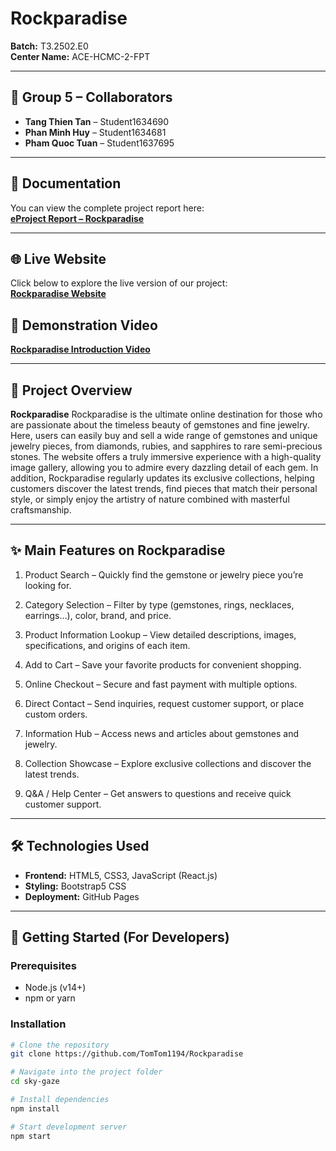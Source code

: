 # Rockparadise 

**Batch:** T3.2502.E0  
**Center Name:** ACE-HCMC-2-FPT

---

## 👥 Group 5 – Collaborators

- **Tang Thien Tan** – Student1634690
- **Phan Minh Huy** – Student1634681
- **Pham Quoc Tuan** – Student1637695

---

## 📄 Documentation

You can view the complete project report here:  
[**eProject Report – Rockparadise**](https://github.com/TomTom1194/Rockparadise/blob/main/document/)

---

## 🌐 Live Website

Click below to explore the live version of our project:  
[**Rockparadise Website**](https://tomtom1194.github.io/Rockparadise/)



## 🎥 Demonstration Video

[**Rockparadise Introduction Video**](https://www.youtube.com/watch?v=P4wVIPhe3dM)

---

## 📌 Project Overview

**Rockparadise** Rockparadise is the ultimate online destination for those who are passionate about the timeless beauty of gemstones and fine jewelry. Here, users can easily buy and sell a wide range of gemstones and unique jewelry pieces, from diamonds, rubies, and sapphires to rare semi-precious stones. The website offers a truly immersive experience with a high-quality image gallery, allowing you to admire every dazzling detail of each gem. In addition, Rockparadise regularly updates its exclusive collections, helping customers discover the latest trends, find pieces that match their personal style, or simply enjoy the artistry of nature combined with masterful craftsmanship.

---

## ✨ Main Features on Rockparadise

1. Product Search – Quickly find the gemstone or jewelry piece you’re looking for.

2. Category Selection – Filter by type (gemstones, rings, necklaces, earrings…), color, brand, and price.

3. Product Information Lookup – View detailed descriptions, images, specifications, and origins of each item.

4. Add to Cart – Save your favorite products for convenient shopping.

5. Online Checkout – Secure and fast payment with multiple options.

6. Direct Contact – Send inquiries, request customer support, or place custom orders.

7. Information Hub – Access news and articles about gemstones and jewelry.

8. Collection Showcase – Explore exclusive collections and discover the latest trends.

9. Q&A / Help Center – Get answers to questions and receive quick customer support.

---

## 🛠️ Technologies Used

- **Frontend:** HTML5, CSS3, JavaScript (React.js)
- **Styling:** Bootstrap5 CSS
- **Deployment:** GitHub Pages

---

## 🚀 Getting Started (For Developers)

### Prerequisites

- Node.js (v14+)
- npm or yarn

### Installation

```bash
# Clone the repository
git clone https://github.com/TomTom1194/Rockparadise

# Navigate into the project folder
cd sky-gaze

# Install dependencies
npm install

# Start development server
npm start
```
